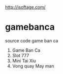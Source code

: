 http://isoftage.com/
# gamebanca
source code game ban ca
1. Game Ban Ca
2. Slot 777
3. Mini Tai Xiu
4. Vong quay May man

